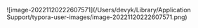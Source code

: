 ![image-20221120222607571](/Users/devyk/Library/Application Support/typora-user-images/image-20221120222607571.png)